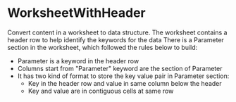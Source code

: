 # WorksheetWithHeader
Convert content in a worksheet to data structure.
The worksheet contains a header row to help identify the keywords for the data
There is a Parameter section in the worksheet, which followed the rules below to build:
 - Parameter is a keyword in the header row
 - Columns start from "Parameter" keyword are the section of Parameter
 - It has two kind of format to store the key value pair in Parameter section:
   - Key in the header row and value in same column below the header
   - Key and value are in contiguous cells at same row
